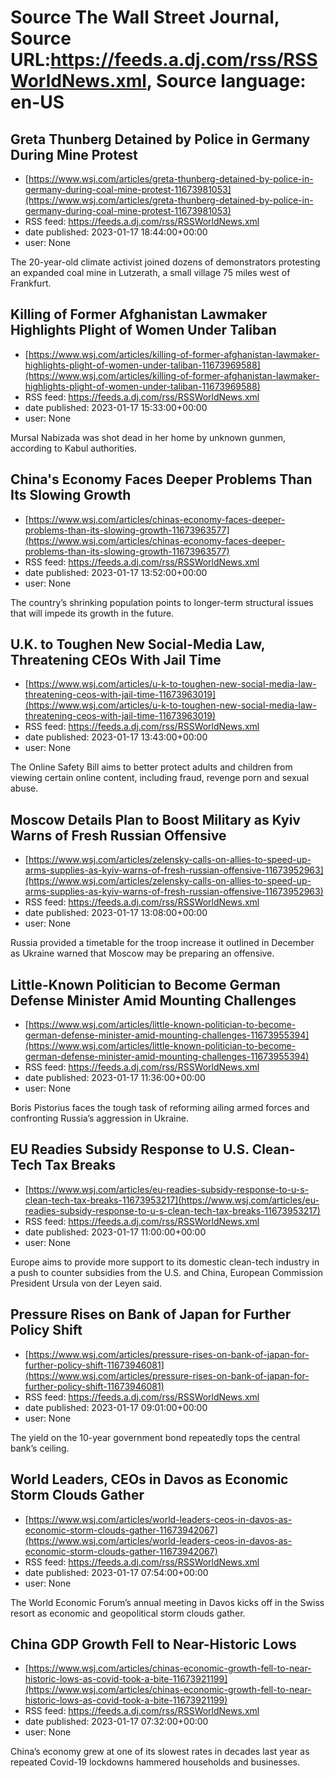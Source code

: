 # Source The Wall Street Journal, Source URL:https://feeds.a.dj.com/rss/RSSWorldNews.xml, Source language: en-US

## Greta Thunberg Detained by Police in Germany During Mine Protest
 - [https://www.wsj.com/articles/greta-thunberg-detained-by-police-in-germany-during-coal-mine-protest-11673981053](https://www.wsj.com/articles/greta-thunberg-detained-by-police-in-germany-during-coal-mine-protest-11673981053)
 - RSS feed: https://feeds.a.dj.com/rss/RSSWorldNews.xml
 - date published: 2023-01-17 18:44:00+00:00
 - user: None

The 20-year-old climate activist joined dozens of demonstrators protesting an expanded coal mine in Lutzerath, a small village 75 miles west of Frankfurt.

## Killing of Former Afghanistan Lawmaker Highlights Plight of Women Under Taliban
 - [https://www.wsj.com/articles/killing-of-former-afghanistan-lawmaker-highlights-plight-of-women-under-taliban-11673969588](https://www.wsj.com/articles/killing-of-former-afghanistan-lawmaker-highlights-plight-of-women-under-taliban-11673969588)
 - RSS feed: https://feeds.a.dj.com/rss/RSSWorldNews.xml
 - date published: 2023-01-17 15:33:00+00:00
 - user: None

Mursal Nabizada was shot dead in her home by unknown gunmen, according to Kabul authorities.

## China's Economy Faces Deeper Problems Than Its Slowing Growth
 - [https://www.wsj.com/articles/chinas-economy-faces-deeper-problems-than-its-slowing-growth-11673963577](https://www.wsj.com/articles/chinas-economy-faces-deeper-problems-than-its-slowing-growth-11673963577)
 - RSS feed: https://feeds.a.dj.com/rss/RSSWorldNews.xml
 - date published: 2023-01-17 13:52:00+00:00
 - user: None

The country’s shrinking population points to longer-term structural issues that will impede its growth in the future.

## U.K. to Toughen New Social-Media Law, Threatening CEOs With Jail Time
 - [https://www.wsj.com/articles/u-k-to-toughen-new-social-media-law-threatening-ceos-with-jail-time-11673963019](https://www.wsj.com/articles/u-k-to-toughen-new-social-media-law-threatening-ceos-with-jail-time-11673963019)
 - RSS feed: https://feeds.a.dj.com/rss/RSSWorldNews.xml
 - date published: 2023-01-17 13:43:00+00:00
 - user: None

The Online Safety Bill aims to better protect adults and children from viewing certain online content, including fraud, revenge porn and sexual abuse.

## Moscow Details Plan to Boost Military as Kyiv Warns of Fresh Russian Offensive
 - [https://www.wsj.com/articles/zelensky-calls-on-allies-to-speed-up-arms-supplies-as-kyiv-warns-of-fresh-russian-offensive-11673952963](https://www.wsj.com/articles/zelensky-calls-on-allies-to-speed-up-arms-supplies-as-kyiv-warns-of-fresh-russian-offensive-11673952963)
 - RSS feed: https://feeds.a.dj.com/rss/RSSWorldNews.xml
 - date published: 2023-01-17 13:08:00+00:00
 - user: None

Russia provided a timetable for the troop increase it outlined in December as Ukraine warned that Moscow may be preparing an offensive.

## Little-Known Politician to Become German Defense Minister Amid Mounting Challenges
 - [https://www.wsj.com/articles/little-known-politician-to-become-german-defense-minister-amid-mounting-challenges-11673955394](https://www.wsj.com/articles/little-known-politician-to-become-german-defense-minister-amid-mounting-challenges-11673955394)
 - RSS feed: https://feeds.a.dj.com/rss/RSSWorldNews.xml
 - date published: 2023-01-17 11:36:00+00:00
 - user: None

Boris Pistorius faces the tough task of reforming ailing armed forces and confronting Russia’s aggression in Ukraine.

## EU Readies Subsidy Response to U.S. Clean-Tech Tax Breaks
 - [https://www.wsj.com/articles/eu-readies-subsidy-response-to-u-s-clean-tech-tax-breaks-11673953217](https://www.wsj.com/articles/eu-readies-subsidy-response-to-u-s-clean-tech-tax-breaks-11673953217)
 - RSS feed: https://feeds.a.dj.com/rss/RSSWorldNews.xml
 - date published: 2023-01-17 11:00:00+00:00
 - user: None

Europe aims to provide more support to its domestic clean-tech industry in a push to counter subsidies from the U.S. and China, European Commission President Ursula von der Leyen said.

## Pressure Rises on Bank of Japan for Further Policy Shift
 - [https://www.wsj.com/articles/pressure-rises-on-bank-of-japan-for-further-policy-shift-11673946081](https://www.wsj.com/articles/pressure-rises-on-bank-of-japan-for-further-policy-shift-11673946081)
 - RSS feed: https://feeds.a.dj.com/rss/RSSWorldNews.xml
 - date published: 2023-01-17 09:01:00+00:00
 - user: None

The yield on the 10-year government bond repeatedly tops the central bank’s ceiling.

## World Leaders, CEOs in Davos as Economic Storm Clouds Gather
 - [https://www.wsj.com/articles/world-leaders-ceos-in-davos-as-economic-storm-clouds-gather-11673942067](https://www.wsj.com/articles/world-leaders-ceos-in-davos-as-economic-storm-clouds-gather-11673942067)
 - RSS feed: https://feeds.a.dj.com/rss/RSSWorldNews.xml
 - date published: 2023-01-17 07:54:00+00:00
 - user: None

The World Economic Forum’s annual meeting in Davos kicks off in the Swiss resort as economic and geopolitical storm clouds gather.

## China GDP Growth Fell to Near-Historic Lows
 - [https://www.wsj.com/articles/chinas-economic-growth-fell-to-near-historic-lows-as-covid-took-a-bite-11673921199](https://www.wsj.com/articles/chinas-economic-growth-fell-to-near-historic-lows-as-covid-took-a-bite-11673921199)
 - RSS feed: https://feeds.a.dj.com/rss/RSSWorldNews.xml
 - date published: 2023-01-17 07:32:00+00:00
 - user: None

China’s economy grew at one of its slowest rates in decades last year as repeated Covid-19 lockdowns hammered households and businesses.
